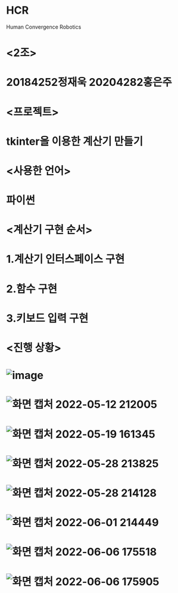 # HCR
Human Convergence Robotics
# <2조> 
# 20184252정재욱 20204282홍은주

# <프로젝트>
# tkinter을 이용한 계산기 만들기

# <사용한 언어>
# 파이썬

# <계산기 구현 순서>
# 1.계산기 인터스페이스 구현
# 2.함수 구현
# 3.키보드 입력 구현

# <진행 상황>
# ![image](https://user-images.githubusercontent.com/101317154/165744749-3b8387e0-8867-404d-9c96-b290004674be.png)
# ![화면 캡처 2022-05-12 212005](https://user-images.githubusercontent.com/101317154/168073293-c7a1c000-2b90-4604-8e38-fff9eb123e33.png)
# ![화면 캡처 2022-05-19 161345](https://user-images.githubusercontent.com/101317154/169233565-604289a6-d6f7-43c2-91e0-1304a8b23f4b.png)
# ![화면 캡처 2022-05-28 213825](https://user-images.githubusercontent.com/101317154/170825857-52816c23-896f-4b3e-a903-ce5a40e101b2.png)
# ![화면 캡처 2022-05-28 214128](https://user-images.githubusercontent.com/101317154/170825964-5f652b62-3edf-40f8-a07a-6f6fbc990242.png)
# ![화면 캡처 2022-06-01 214449](https://user-images.githubusercontent.com/101317154/171407703-aa1ac7c1-df84-40c1-9b3a-571b6b2c9b98.png)
# ![화면 캡처 2022-06-06 175518](https://user-images.githubusercontent.com/101317154/172129453-9095fd88-ae81-40e2-9ce2-01f316981ed5.png)
# ![화면 캡처 2022-06-06 175905](https://user-images.githubusercontent.com/101317154/172130065-67d7d0cd-5a58-4b3f-91e2-5b4d5f14e01f.png)

